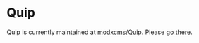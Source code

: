 # Quip

Quip is currently maintained at [modxcms/Quip](http://github.com/modxcms/Quip). Please [go there](http://github.com/modxcms/Quip).
